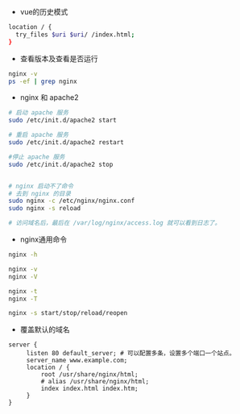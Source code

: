- vue的历史模式

```bash
location / {
  try_files $uri $uri/ /index.html;
}
```

- 查看版本及查看是否运行

```bash
nginx -v
ps -ef | grep nginx
```

- nginx 和 apache2

```bash
# 启动 apache 服务
sudo /etc/init.d/apache2 start

# 重启 apache 服务
sudo /etc/init.d/apache2 restart

#停止 apache 服务
sudo /etc/init.d/apache2 stop


# nginx 启动不了命令
# 去到 nginx 的目录
sudo nginx -c /etc/nginx/nginx.conf
sudo nginx -s reload

# 访问域名后，最后在 /var/log/nginx/access.log 就可以看到日志了。
```

- nginx通用命令

```bash
nginx -h

nginx -v
nginx -V

nginx -t
nginx -T

nginx -s start/stop/reload/reopen
```

- 覆盖默认的域名

```nginx
server {
     listen 80 default_server; # 可以配置多条，设置多个端口一个站点。
     server_name www.example.com;
     location / {
         root /usr/share/nginx/html;
         # alias /usr/share/nginx/html;
         index index.html index.htm;
     }
}
```

